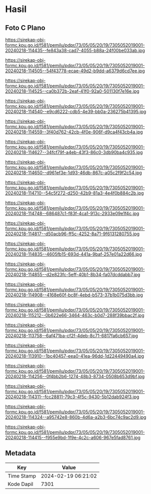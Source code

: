 # Hasil

## Foto C Plano

https://sirekap-obj-formc.kpu.go.id/f581/pemilu/pdpr/73/05/05/20/19/7305052019001-20240218-114435--fe843a38-cad7-4055-b88a-24f00be033ab.jpg

https://sirekap-obj-formc.kpu.go.id/f581/pemilu/pdpr/73/05/05/20/19/7305052019001-20240218-114505--54f43778-ecae-49d2-b9dd-a6379d6cd7ee.jpg

https://sirekap-obj-formc.kpu.go.id/f581/pemilu/pdpr/73/05/05/20/19/7305052019001-20240218-114525--ca0b372b-2eaf-41f0-92a0-501130f7e16e.jpg

https://sirekap-obj-formc.kpu.go.id/f581/pemilu/pdpr/73/05/05/20/19/7305052019001-20240218-114540--e9cd6222-cdb5-4e39-bb0a-236275b41395.jpg

https://sirekap-obj-formc.kpu.go.id/f581/pemilu/pdpr/73/05/05/20/19/7305052019001-20240218-114559--3f40d762-42cb-4f0e-906f-d9ca4f43cb4a.jpg

https://sirekap-obj-formc.kpu.go.id/f581/pemilu/pdpr/73/05/05/20/19/7305052019001-20240218-114627--34fcf79f-a4eb-43f3-86c0-3db90ba4c935.jpg

https://sirekap-obj-formc.kpu.go.id/f581/pemilu/pdpr/73/05/05/20/19/7305052019001-20240218-114650--d961ef3e-1d93-46db-867c-a05c2f9f2c54.jpg

https://sirekap-obj-formc.kpu.go.id/f581/pemilu/pdpr/73/05/05/20/19/7305052019001-20240218-114710--54c5f272-d250-42b9-81a3-4e4f0b884c2b.jpg

https://sirekap-obj-formc.kpu.go.id/f581/pemilu/pdpr/73/05/05/20/19/7305052019001-20240218-114748--686487c1-f83f-4ca1-913c-2933e09e1f4c.jpg

https://sirekap-obj-formc.kpu.go.id/f581/pemilu/pdpr/73/05/05/20/19/7305052019001-20240218-114817--d50acb96-ff5c-4252-8a71-9f6131280755.jpg

https://sirekap-obj-formc.kpu.go.id/f581/pemilu/pdpr/73/05/05/20/19/7305052019001-20240218-114835--4605fb15-693d-441a-9baf-257e01a22d66.jpg

https://sirekap-obj-formc.kpu.go.id/f581/pemilu/pdpr/73/05/05/20/19/7305052019001-20240218-114855--d2e823fc-5eff-40b1-8b34-fa07dcddabb7.jpg

https://sirekap-obj-formc.kpu.go.id/f581/pemilu/pdpr/73/05/05/20/19/7305052019001-20240218-114908--4168e60f-bc8f-4ebd-b573-37b1b075d3bb.jpg

https://sirekap-obj-formc.kpu.go.id/f581/pemilu/pdpr/73/05/05/20/19/7305052019001-20240218-115212--0b622e66-3464-463c-b0d7-288f39bbac2f.jpg

https://sirekap-obj-formc.kpu.go.id/f581/pemilu/pdpr/73/05/05/20/19/7305052019001-20240218-113758--6af471ba-cf2f-4deb-8c71-6817fa6cb657.jpg

https://sirekap-obj-formc.kpu.go.id/f581/pemilu/pdpr/73/05/05/20/19/7305052019001-20240218-113910--1bc40457-eea0-41ea-96dd-1d22449490a4.jpg

https://sirekap-obj-formc.kpu.go.id/f581/pemilu/pdpr/73/05/05/20/19/7305052019001-20240218-114256--0f4bb2b6-1274-48b3-8734-0508b653d9bf.jpg

https://sirekap-obj-formc.kpu.go.id/f581/pemilu/pdpr/73/05/05/20/19/7305052019001-20240218-114311--fcc28811-79c3-4f5c-9430-5b12dab924f3.jpg

https://sirekap-obj-formc.kpu.go.id/f581/pemilu/pdpr/73/05/05/20/19/7305052019001-20240218-114324--a95742e8-860b-4d6a-a2b3-6bc74c9ac2d9.jpg

https://sirekap-obj-formc.kpu.go.id/f581/pemilu/pdpr/73/05/05/20/19/7305052019001-20240218-114415--f955e9bd-1f9e-4c2c-a606-967e5fad8761.jpg


## Metadata

| Key        | Value               |
| ---------- | ------------------- |
| Time Stamp | 2024-02-19 06:21:02 |
| Kode Dapil | 7301                |



